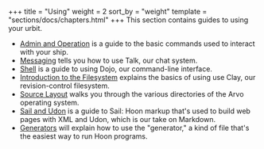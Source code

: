 +++
title = "Using"
weight = 2
sort_by = "weight"
template = "sections/docs/chapters.html"
+++
This section contains guides to using your urbit.

- [Admin and Operation](./docs/using/admin.md) is a guide to the basic commands used to interact with your ship.
- [Messaging](./docs/using/messaging.md) tells you how to use Talk, our chat system.
- [Shell](./docs/using/shell.md) is a guide to using Dojo, our command-line interface.
- [Introduction to the Filesystem](./docs/using/filesystem.md) explains the basics of using use Clay, our revision-control filesystem.
- [Source Layout](./docs/using/layout.md) walks you through the various directories of the Arvo operating system.
- [Sail and Udon](./docs/using/sail-and-udon.md) is a guide to Sail: Hoon markup that's used to build web pages with XML and Udon, which is our take on Markdown.
- [Generators](./docs/using/generators.md) will explain how to use the "generator," a kind of file that's the easiest way to run Hoon programs.
